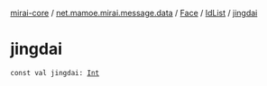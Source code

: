 [mirai-core](../../../index.md) / [net.mamoe.mirai.message.data](../../index.md) / [Face](../index.md) / [IdList](index.md) / [jingdai](./jingdai.md)

# jingdai

`const val jingdai: `[`Int`](https://kotlinlang.org/api/latest/jvm/stdlib/kotlin/-int/index.html)